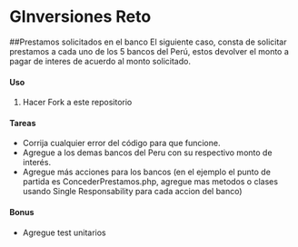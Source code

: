 GInversiones Reto
================

##Prestamos solicitados en el banco
El siguiente caso, consta de solicitar prestamos a cada uno de los 5 bancos del Perú, estos devolver el monto a pagar de interes de acuerdo al monto solicitado.

#### Uso
1. Hacer Fork a este repositorio

#### Tareas

- Corrija cualquier error del código para que funcione.
- Agregue a los demas bancos del Peru con su respectivo monto de interés.
- Agregue más acciones para los bancos (en el ejemplo el punto de partida es ConcederPrestamos.php, agregue mas metodos o clases usando Single Responsability para cada accion del banco)

#### Bonus
- Agregue test unitarios
